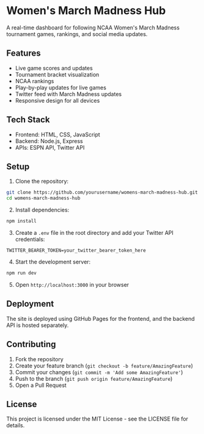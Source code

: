 # Women's March Madness Hub

A real-time dashboard for following NCAA Women's March Madness tournament games, rankings, and social media updates.

## Features

- Live game scores and updates
- Tournament bracket visualization
- NCAA rankings
- Play-by-play updates for live games
- Twitter feed with March Madness updates
- Responsive design for all devices

## Tech Stack

- Frontend: HTML, CSS, JavaScript
- Backend: Node.js, Express
- APIs: ESPN API, Twitter API

## Setup

1. Clone the repository:
```bash
git clone https://github.com/yourusername/womens-march-madness-hub.git
cd womens-march-madness-hub
```

2. Install dependencies:
```bash
npm install
```

3. Create a `.env` file in the root directory and add your Twitter API credentials:
```
TWITTER_BEARER_TOKEN=your_twitter_bearer_token_here
```

4. Start the development server:
```bash
npm run dev
```

5. Open `http://localhost:3000` in your browser

## Deployment

The site is deployed using GitHub Pages for the frontend, and the backend API is hosted separately.

## Contributing

1. Fork the repository
2. Create your feature branch (`git checkout -b feature/AmazingFeature`)
3. Commit your changes (`git commit -m 'Add some AmazingFeature'`)
4. Push to the branch (`git push origin feature/AmazingFeature`)
5. Open a Pull Request

## License

This project is licensed under the MIT License - see the LICENSE file for details. 